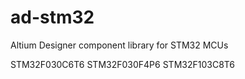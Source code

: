 ad-stm32
========

Altium Designer component library for STM32 MCUs

STM32F030C6T6
STM32F030F4P6
STM32F103C8T6
